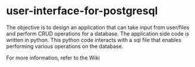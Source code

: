 # user-interface-for-postgresql
The objective is to design an application that can take input from user/files and perform CRUD operations for a database. The application side code is written in python. This python code interacts with a sql file that enables performing various operations on the database.

For more information, refer to the Wiki
